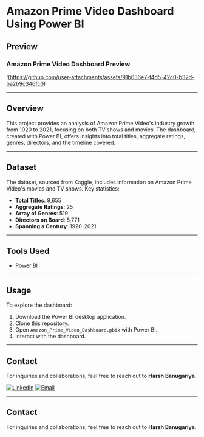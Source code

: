# Amazon Prime Video Dashboard Using Power BI

## Preview

### Amazon Prime Video Dashboard Preview

!(https://github.com/user-attachments/assets/91b636e7-f4d5-42c0-b32d-ba2b9c346fc0)

---

## Overview

This project provides an analysis of Amazon Prime Video's industry growth from 1920 to 2021, focusing on both TV shows and movies. The dashboard, created with Power BI, offers insights into total titles, aggregate ratings, genres, directors, and the timeline covered.

---

## Dataset

The dataset, sourced from Kaggle, includes information on Amazon Prime Video's movies and TV shows. Key statistics:
- **Total Titles**: 9,655
- **Aggregate Ratings**: 25
- **Array of Genres**: 519
- **Directors on Board**: 5,771
- **Spanning a Century**: 1920-2021

---

## Tools Used

- Power BI

---

## Usage

To explore the dashboard:
1. Download the Power BI desktop application.
2. Clone this repository.
3. Open `Amazon_Prime_Video_Dashboard.pbix` with Power BI.
4. Interact with the dashboard.

---

## Contact

For inquiries and collaborations, feel free to reach out to **Harsh Banugariya**.

[![LinkedIn](https://img.shields.io/badge/LinkedIn-Harsh%20Banugariya-blue)](https://www.linkedin.com/in/harsh-banugariya) [![Email](https://img.shields.io/badge/Email-harsh@example.com-red)](mailto:harsh@example.com)

---

## Contact

For inquiries and collaborations, feel free to reach out to **Harsh Banugariya**.
